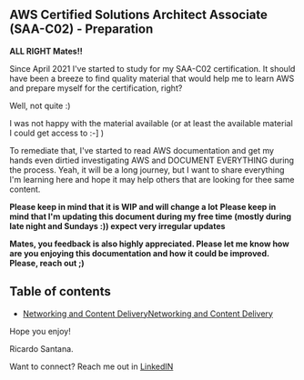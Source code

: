 
## AWS Certified Solutions Architect Associate (SAA-C02) - Preparation  

**ALL RIGHT Mates!!**  

Since April 2021 I've started to study for my SAA-C02 certification. It should have been a breeze to find quality material that would help me to learn AWS and prepare myself for the certification, right?  

Well, not quite :)

I was not happy with the material available (or at least the available material I could get access to :-] )

To remediate that, I've started to read AWS documentation and get my hands even dirtied investigating AWS and DOCUMENT EVERYTHING during the process. Yeah, it will be a long journey, but I want to share everything I'm learning here and hope it may help others that are looking for thee same content.

**Please keep in mind that it is WIP and will change a lot**
**Please keep in mind that I'm updating this document during my free time (mostly during late night and Sundays :)) expect very irregular updates**  

**Mates, you feedback is also highly appreciated. Please let me know how are you enjoying this documentation and how it could be improved. Please, reach out ;)**

## Table of contents  

* [Networking and Content DeliveryNetworking and Content Delivery](https://github.com/rcsgit/SAA-C02_exam_prep/blob/main/AWS_Services_and_Features/Networking_and_Content_Delivery/Networking_and_Content_Delivery.MD)

Hope you enjoy!

Ricardo Santana.

Want to connect?
Reach me out in [LinkedIN](https://www.linkedin.com/in/ricardocostasantana/)